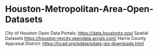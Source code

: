 # Houston-Metropolitan-Area-Open-Datasets

City of Houston Open Data Portals: <https://data.houstontx.gov/>
Spatial Datasets <https://houston-mycity.opendata.arcgis.com/> 
Harris County Appraisal District: <https://hcad.org/pdata/pdata-gis-downloads.html>


#
